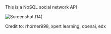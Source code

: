 This is a NoSQL social network API

![Screenshot (14)](https://github.com/rhorner998/socialnetwork/assets/145104305/8ef6746a-bd20-421a-b8cd-c8905478ed2d)


Credit to: rhorner998, xpert learning, openai, edx
